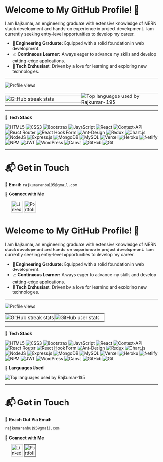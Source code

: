 # Welcome to My GitHub Profile! 👋

<!-- Introduction section -->
I am Rajkumar, an engineering graduate with extensive knowledge of MERN stack development and hands-on experience in project development. I am currently seeking entry-level opportunities to develop my career.

- 🌱 **Engineering Graduate:** Equipped with a solid foundation in web development.
- 📈 **Continuous Learner:** Always eager to advance my skills and develop cutting-edge applications.
- 💞 **Tech Enthusiast:** Driven by a love for learning and exploring new technologies.

---

<!-- Displays the number of profile views -->
<p align="left">
  <img src="https://komarev.com/ghpvc/?username=rajkumar-195&label=Profile%20views&color=0e75b6&style=flat" alt="Profile views" />
</p>

<!-- Displays GitHub stats and streaks -->
<p align="left">
  <table style="width: 100%; border-collapse: collapse;">
    <tr>
      <td style="width: 50%; padding: 0; border: none;">
        <!-- GitHub streak stats -->
        <img align="center" src="https://github-readme-streak-stats.herokuapp.com/?user=rajkumar-195&theme=radical&hide_border=true" alt="GitHub streak stats" style="width: 100%; height: auto;" />
      </td>
      <td style="width: 50%; padding: 0; border: none;">
        <!-- GitHub user stats -->
        <img align="center" src="https://github-readme-stats.vercel.app/api/top-langs?username=rajkumar-195&show_icons=true&locale=en&layout=compact&theme=radical" alt="Top languages used by Rajkumar-195"/>
      </td>
    </tr>
  </table>
</p>

---

<!-- Tech Stack section -->
**🔗 Tech Stack**

<!-- Tech stack badges -->
![HTML5](https://img.shields.io/badge/html5-%23E34F26.svg?style=for-the-badge&logo=html5&logoColor=white)
![CSS3](https://img.shields.io/badge/css3-%231572B6.svg?style=for-the-badge&logo=css3&logoColor=white)
![Bootstrap](https://img.shields.io/badge/bootstrap-%238511FA.svg?style=for-the-badge&logo=bootstrap&logoColor=white)
![JavaScript](https://img.shields.io/badge/javascript-%23323330.svg?style=for-the-badge&logo=javascript&logoColor=%23F7DF1E)
![React](https://img.shields.io/badge/react-%2320232a.svg?style=for-the-badge&logo=react&logoColor=%2361DAFB)
![Context-API](https://img.shields.io/badge/Context--Api-000000?style=for-the-badge&logo=react)
![React Router](https://img.shields.io/badge/React_Router-CA4245?style=for-the-badge&logo=react-router&logoColor=white)
![React Hook Form](https://img.shields.io/badge/React%20Hook%20Form-%23EC5990.svg?style=for-the-badge&logo=reacthookform&logoColor=white)
![Ant-Design](https://img.shields.io/badge/-AntDesign-%230170FE?style=for-the-badge&logo=ant-design&logoColor=white)
![Redux](https://img.shields.io/badge/redux-%23593d88.svg?style=for-the-badge&logo=redux&logoColor=white)
![Chart.js](https://img.shields.io/badge/chart.js-F5788D.svg?style=for-the-badge&logo=chart.js&logoColor=white)
![NodeJS](https://img.shields.io/badge/node.js-6DA55F?style=for-the-badge&logo=node.js&logoColor=white)
![Express.js](https://img.shields.io/badge/express.js-%23404d59.svg?style=for-the-badge&logo=express&logoColor=%2361DAFB)
![MongoDB](https://img.shields.io/badge/MongoDB-%234ea94b.svg?style=for-the-badge&logo=mongodb&logoColor=white)
![MySQL](https://img.shields.io/badge/mysql-4479A1.svg?style=for-the-badge&logo=mysql&logoColor=white)
![Vercel](https://img.shields.io/badge/vercel-%23000000.svg?style=for-the-badge&logo=vercel&logoColor=white)
![Heroku](https://img.shields.io/badge/heroku-%23430098.svg?style=for-the-badge&logo=heroku&logoColor=white)
![Netlify](https://img.shields.io/badge/netlify-%23000000.svg?style=for-the-badge&logo=netlify&logoColor=#00C7B7)
![NPM](https://img.shields.io/badge/NPM-%23CB3837.svg?style=for-the-badge&logo=npm&logoColor=white)
![JWT](https://img.shields.io/badge/JWT-black?style=for-the-badge&logo=JSON%20web%20tokens)
![WordPress](https://img.shields.io/badge/WordPress-%23117AC9.svg?style=for-the-badge&logo=WordPress&logoColor=white)
![Canva](https://img.shields.io/badge/Canva-%2300C4CC.svg?style=for-the-badge&logo=Canva&logoColor=white)
![GitHub](https://img.shields.io/badge/github-%23121011.svg?style=for-the-badge&logo=github&logoColor=white)
![Git](https://img.shields.io/badge/git-%23F05033.svg?style=for-the-badge&logo=git&logoColor=white)

---

<!-- Contact Information -->
# 📬 Get in Touch

**📧 Email:** `rajkumaranbu195@gmail.com`

**🔗 Connect with Me**

<div style="padding-left: 20px;">
  <!-- LinkedIn badge -->
  <a href="https://www.linkedin.com/in/rajkumar-info/" target="_blank">
    <img src="https://img.shields.io/static/v1?message=LinkedIn&logo=linkedin&label=&color=0077B5&logoColor=white&labelColor=&style=for-the-badge" height="39" alt="LinkedIn logo" />
  </a>
  <!-- Portfolio badge -->
  <a href="https://rajkumar-portfolio-35.vercel.app/" target="_blank">
    <img src="https://img.shields.io/static/v1?message=Portfolio&logo=web&label=&color=90EE90&logoColor=white&labelColor=&style=for-the-badge" height="39" alt="Portfolio logo" />
  </a>
</div>



































# Welcome to My GitHub Profile! 👋

<!-- Introduction section -->
I am Rajkumar, an engineering graduate with extensive knowledge of MERN stack development and hands-on experience in project development. I am currently seeking entry-level opportunities to develop my career.

- 🌱 **Engineering Graduate:** Equipped with a solid foundation in web development.
- 📈 **Continuous Learner:** Always eager to advance my skills and develop cutting-edge applications.
- 💞 **Tech Enthusiast:** Driven by a love for learning and exploring new technologies.

---

<!-- Displays the number of profile views -->
<p align="left">
  <img src="https://komarev.com/ghpvc/?username=rajkumar-35&label=Profile%20views&color=0e75b6&style=flat" alt="Profile views" />
</p>

<!-- Displays GitHub stats and streaks -->
<p align="left">
  <table style="width: 100%; border-collapse: collapse;">
    <tr>
      <td style="width: 50%; padding: 0; border: none;">
        <!-- GitHub streak stats -->
        <img align="center" src="https://github-readme-streak-stats.herokuapp.com/?user=rajkumar-195&theme=radical&hide_border=true" alt="GitHub streak stats" style="width: 100%; height: auto;" />
      </td>
      <td style="width: 50%; padding: 0; border: none;">
        <!-- GitHub user stats -->
        <img src="https://github-readme-stats.vercel.app/api?username=rajkumar-195&show_icons=true&locale=en&theme=radical" alt="GitHub user stats" style="width: 100%; height: auto;" />
      </td>
    </tr>
  </table>
</p>

---

<!-- Tech Stack section -->
**🔗 Tech Stack**

<!-- Tech stack badges -->
![HTML5](https://img.shields.io/badge/html5-%23E34F26.svg?style=for-the-badge&logo=html5&logoColor=white)
![CSS3](https://img.shields.io/badge/css3-%231572B6.svg?style=for-the-badge&logo=css3&logoColor=white)
![Bootstrap](https://img.shields.io/badge/bootstrap-%238511FA.svg?style=for-the-badge&logo=bootstrap&logoColor=white)
![JavaScript](https://img.shields.io/badge/javascript-%23323330.svg?style=for-the-badge&logo=javascript&logoColor=%23F7DF1E)
![React](https://img.shields.io/badge/react-%2320232a.svg?style=for-the-badge&logo=react&logoColor=%2361DAFB)
![Context-API](https://img.shields.io/badge/Context--Api-000000?style=for-the-badge&logo=react)
![React Router](https://img.shields.io/badge/React_Router-CA4245?style=for-the-badge&logo=react-router&logoColor=white)
![React Hook Form](https://img.shields.io/badge/React%20Hook%20Form-%23EC5990.svg?style=for-the-badge&logo=reacthookform&logoColor=white)
![Ant-Design](https://img.shields.io/badge/-AntDesign-%230170FE?style=for-the-badge&logo=ant-design&logoColor=white)
![Redux](https://img.shields.io/badge/redux-%23593d88.svg?style=for-the-badge&logo=redux&logoColor=white)
![Chart.js](https://img.shields.io/badge/chart.js-F5788D.svg?style=for-the-badge&logo=chart.js&logoColor=white)
![NodeJS](https://img.shields.io/badge/node.js-6DA55F?style=for-the-badge&logo=node.js&logoColor=white)
![Express.js](https://img.shields.io/badge/express.js-%23404d59.svg?style=for-the-badge&logo=express&logoColor=%2361DAFB)
![MongoDB](https://img.shields.io/badge/MongoDB-%234ea94b.svg?style=for-the-badge&logo=mongodb&logoColor=white)
![MySQL](https://img.shields.io/badge/mysql-4479A1.svg?style=for-the-badge&logo=mysql&logoColor=white)
![Vercel](https://img.shields.io/badge/vercel-%23000000.svg?style=for-the-badge&logo=vercel&logoColor=white)
![Heroku](https://img.shields.io/badge/heroku-%23430098.svg?style=for-the-badge&logo=heroku&logoColor=white)
![Netlify](https://img.shields.io/badge/netlify-%23000000.svg?style=for-the-badge&logo=netlify&logoColor=#00C7B7)
![NPM](https://img.shields.io/badge/NPM-%23CB3837.svg?style=for-the-badge&logo=npm&logoColor=white)
![JWT](https://img.shields.io/badge/JWT-black?style=for-the-badge&logo=JSON%20web%20tokens)
![WordPress](https://img.shields.io/badge/WordPress-%23117AC9.svg?style=for-the-badge&logo=WordPress&logoColor=white)
![Canva](https://img.shields.io/badge/Canva-%2300C4CC.svg?style=for-the-badge&logo=Canva&logoColor=white)
![GitHub](https://img.shields.io/badge/github-%23121011.svg?style=for-the-badge&logo=github&logoColor=white)
![Git](https://img.shields.io/badge/git-%23F05033.svg?style=for-the-badge&logo=git&logoColor=white)

<!-- Displays top programming languages used by the user -->
**🔗 Languages Used**

<div align="left">
  <img align="center" src="https://github-readme-stats.vercel.app/api/top-langs?username=rajkumar-195&show_icons=true&locale=en&layout=compact&theme=radical" alt="Top languages used by Rajkumar-195"/>
</div>

---

<!-- Contact Information -->
# 📬 Get in Touch

**🔗 Reach Out Via Email:**

``` bash
rajkumaranbu195@gmail.com
```

**🔗 Connect with Me**

<div style="padding-left: 20px;">
  <!-- LinkedIn badge -->
  <a href="https://www.linkedin.com/in/rajkumar-info/" target="_blank">
    <img src="https://img.shields.io/static/v1?message=LinkedIn&logo=linkedin&label=&color=0077B5&logoColor=white&labelColor=&style=for-the-badge" height="39" alt="LinkedIn logo" />
  </a>
  <!-- Portfolio badge -->
  <a href="" target="_blank">
    <img src="https://img.shields.io/static/v1?message=Portfolio&logo=web&label=&color=90EE90&logoColor=white&labelColor=&style=for-the-badge" height="39" alt="Portfolio logo" />
  </a>
</div>

